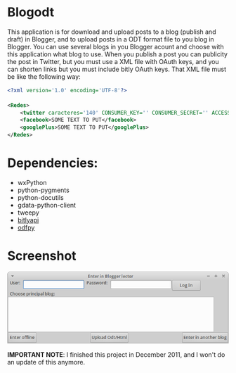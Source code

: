 # Blogodt
This application is for download and upload posts to a blog (publish and draft) in Blogger, and to upload posts in a ODT format file to you blog in Blogger. You can use several blogs in you Blogger acount and choose with this application what blog to use. When you publish a post you can publicity the post in Twitter, but you must use a XML file with OAuth keys, and you can shorten links but you must include bitly OAuth keys. That XML file must be like the following way:

```XML
<?xml version='1.0' encoding='UTF-8'?>

<Redes>
    <twitter caracteres='140' CONSUMER_KEY='' CONSUMER_SECRET='' ACCESS_KEY='' ACCESS_SECRET='' BIT_LY_USERNAME='' BIT_LY_API_KEY=''>SOME TEXT TO PUT</twitter>
    <facebook>SOME TEXT TO PUT</facebook>
    <googlePlus>SOME TEXT TO PUT</googlePlus>
</Redes>
```

# Dependencies:
- wxPython
- python-pygments
- python-docutils
- gdata-python-client
- tweepy
- [bitlyapi](https://github.com/bitly/bitly-api-python)
- [odfpy](https://github.com/eea/odfpy)


# Screenshot
![Capture1](https://raw.githubusercontent.com/sermmor/Blogodt/master/Capture.png)

**IMPORTANT NOTE**: I finished this project in December 2011, and I won't do an update of this anymore.
